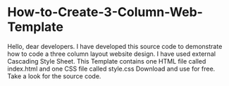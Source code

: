 # How-to-Create-3-Column-Web-Template
Hello, dear developers. I have developed this source code to demonstrate how to code a three column layout website design. I have used external Cascading Style Sheet.  This Template contains one HTML file called index.html and one CSS file called style.css Download and use for free. Take a look for the source code.
